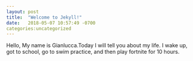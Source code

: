 ```yaml
---
layout: post
title:  "Welcome to Jekyll!"
date:   2018-05-07 10:57:49 -0700
categories:uncategorized
---
```


Hello, My name is Gianlucca.Today I will tell you about my life. I wake up, got to school, go to swim practice, and then play fortnite for 10 hours.
